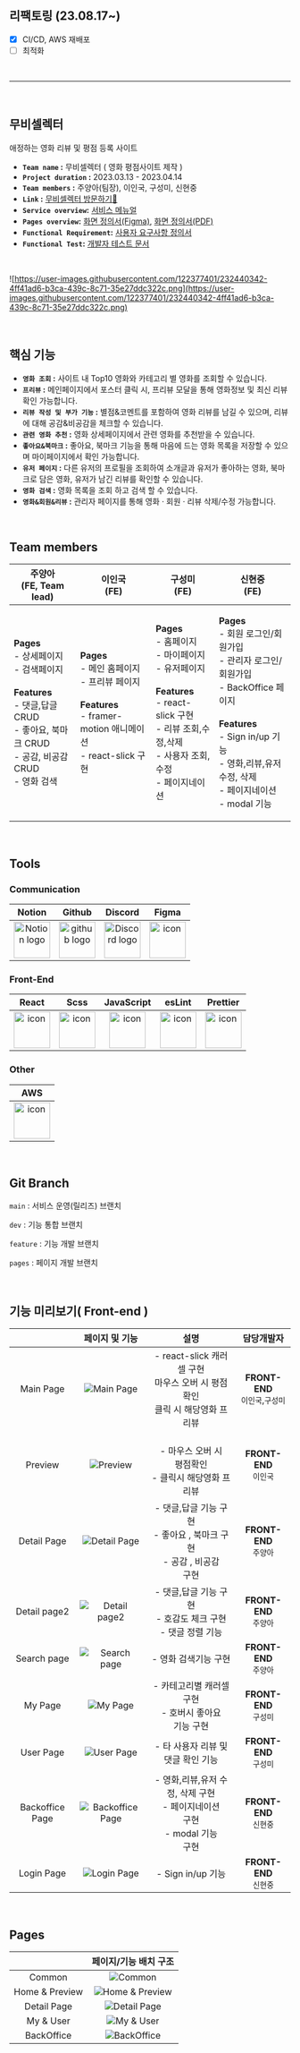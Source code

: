 ## 리팩토링 (23.08.17~)

- [x] CI/CD, AWS 재배포
- [ ] 최적화

<br>

---

<br>

## 무비셀렉터

애정하는 영화 리뷰 및 평점 등록 사이트<br />

- **`Team name` :** 무비셀렉터 ( 영화 평점사이트 제작 )
- **`Project duration` :** 2023.03.13 - 2023.04.14
- **`Team members` :** 주양아(팀장), 이인국, 구성미, 신현중
- **`Link` :** [무비셀렉터 방문하기👀](http://movie-selector.s3-website.ap-northeast-2.amazonaws.com/)
- **`Service overview`:** [서비스 메뉴얼](https://docs.google.com/presentation/d/1_39FyGsa1KkkKXAu64_Ennuz7S1vAVaz81CvAqWM3-o/edit?usp=sharing)
- **`Pages overview`:** [화면 정의서(Figma)](https://url.kr/ticnfe), [화면 정의서(PDF)](https://url.kr/mlzo8y)
- **`Functional Requirement`:** [사용자 요구사항 정의서](https://url.kr/2inmsa)
- **`Functional Test`:** [개발자 테스트 문서](https://url.kr/s5aoxf)

<br/>

![https://user-images.githubusercontent.com/122377401/232440342-4ff41ad6-b3ca-439c-8c71-35e27ddc322c.png](https://user-images.githubusercontent.com/122377401/232440342-4ff41ad6-b3ca-439c-8c71-35e27ddc322c.png)

<br/>

## 핵심 기능

- **`영화 조회` :** 사이트 내 Top10 영화와 카테고리 별 영화를 조회할 수 있습니다.
- **`프리뷰` :** 메인페이지에서 포스터 클릭 시, 프리뷰 모달을 통해 영화정보 및 최신 리뷰 확인 가능합니다.
- **`리뷰 작성 및 부가 기능` :** 별점&코멘트를 포함하여 영화 리뷰를 남길 수 있으며, 리뷰에 대해 공감&비공감을 체크할 수 있습니다.
- **`관련 영화 추천` :** 영화 상세페이지에서 관련 영화를 추천받을 수 있습니다.
- **`좋아요&북마크` :** 좋아요, 북마크 기능을 통해 마음에 드는 영화 목록을 저장할 수 있으며 마이페이지에서 확인 가능합니다.
- **`유저 페이지` :** 다른 유저의 프로필을 조회하여 소개글과 유저가 좋아하는 영화, 북마크로 담은 영화, 유저가 남긴 리뷰를 확인할 수 있습니다.
- **`영화 검색` :** 영화 목록을 조회 하고 검색 할 수 있습니다.
- **`영화&회원&리뷰` :** 관리자 페이지를 통해 영화 · 회원 · 리뷰 삭제/수정 가능합니다.

<br/>

## Team members

|                                                                            주양아<br>(FE, Team lead)                                                                             |                                                                      이인국<br>(FE)                                                                       |                                                                                          구성미<br>(FE)                                                                                           |                                                                                                         신현중<br>(FE)                                                                                                          |
| :------------------------------------------------------------------------------------------------------------------------------------------------------------------------------: | :-------------------------------------------------------------------------------------------------------------------------------------------------------: | :-----------------------------------------------------------------------------------------------------------------------------------------------------------------------------------------------: | :-----------------------------------------------------------------------------------------------------------------------------------------------------------------------------------------------------------------------------: |
| <p align="left">**Pages**<br/>- 상세페이지<br/>- 검색페이지 <br /><br/>**Features**<br/>- 댓글,답글 CRUD<br/>- 좋아요, 북마크 CRUD <br/> - 공감, 비공감 CRUD<br/>- 영화 검색</p> | <p align="left">**Pages**<br/>- 메인 홈페이지<br/>- 프리뷰 페이지<br/><br/>**Features**<br/>- framer-motion 애니메이션 <br/> - react-slick 구현<br/> </p> | <p align="left">**Pages**<br/>- 홈페이지<br/>- 마이페이지<br/>- 유저페이지<br/><br/>**Features**<br/>- react-slick 구현<br/>- 리뷰 조회,수정,삭제 <br/>- 사용자 조회,수정<br/>- 페이지네이션 </p> | <p align="left">**Pages**<br/>- 회원 로그인/회원가입<br/>- 관리자 로그인/회원가입<br/>- BackOffice 페이지<br /><br/>**Features**<br/>- Sign in/up 기능<br/>- 영화,리뷰,유저 수정, 삭제<br/>- 페이지네이션<br />- modal 기능</p> |

<br/>

## <span style=""> **Tools** </span>

### **Communication** </span>

|                                                                                   Notion                                                                                    |                                                   Github                                                    |                                                                                       Discord                                                                                        |                                                            Figma                                                             |
| :-------------------------------------------------------------------------------------------------------------------------------------------------------------------------: | :---------------------------------------------------------------------------------------------------------: | :----------------------------------------------------------------------------------------------------------------------------------------------------------------------------------: | :--------------------------------------------------------------------------------------------------------------------------: |
| <img alt="Notion logo" src="https://www.notion.so/cdn-cgi/image/format=auto,width=640,quality=100/front-static/shared/icons/notion-app-icon-3d.png" height="65" width="65"> | <img alt="github logo" src="https://techstack-generator.vercel.app/github-icon.svg" width="65" height="65"> | <img alt="Discord logo" src="https://assets-global.website-files.com/6257adef93867e50d84d30e2/62595384e89d1d54d704ece7_3437c10597c1526c3dbd98c737c2bcae.svg" height="65" width="65"> | <img src="https://i.pinimg.com/originals/a5/58/b4/a558b426cb8973523f37bbed94cf0f09.png" alt="icon" width="65" height="65" /> |

### Front-End

|                                                 React                                                 |                                                 Scss                                                 |                                             JavaScript                                             |                                                 esLint                                                 |                                                 Prettier                                                 |
| :---------------------------------------------------------------------------------------------------: | :--------------------------------------------------------------------------------------------------: | :------------------------------------------------------------------------------------------------: | :----------------------------------------------------------------------------------------------------: | :------------------------------------------------------------------------------------------------------: |
| <img src="https://techstack-generator.vercel.app/react-icon.svg" alt="icon" width="65" height="65" /> | <img src="https://techstack-generator.vercel.app/sass-icon.svg" alt="icon" width="65" height="65" /> | <img src="https://techstack-generator.vercel.app/js-icon.svg" alt="icon" width="65" height="65" /> | <img src="https://techstack-generator.vercel.app/eslint-icon.svg" alt="icon" width="65" height="65" /> | <img src="https://techstack-generator.vercel.app/prettier-icon.svg" alt="icon" width="65" height="65" /> |

### Other

|                                                 AWS                                                 |
| :-------------------------------------------------------------------------------------------------: |
| <img src="https://techstack-generator.vercel.app/aws-icon.svg" alt="icon" width="65" height="65" /> |

<br/>

## Git Branch

`main` : 서비스 운영(릴리즈) 브랜치

`dev` : 기능 통합 브랜치

`feature` : 기능 개발 브랜치

`pages` : 페이지 개발 브랜치

<br/>

## 기능 미리보기( Front-end )

|                 |                                                       페이지 및 기능                                                       |                                             설명                                             |                 담당개발자                  |
| :-------------: | :------------------------------------------------------------------------------------------------------------------------: | :------------------------------------------------------------------------------------------: | :-----------------------------------------: |
|    Main Page    |    ![Main Page](https://user-images.githubusercontent.com/122377401/232974475-da31f4ba-88d7-426d-8052-7e2790befba7.gif)    |     - react-slick 캐러셀 구현 <br/>마우스 오버 시 평점확인 <br/>클릭 시 해당영화 프리뷰      | **FRONT-END** </br> `이인국`,`구성미` </br> |
|     Preview     |     ![Preview](https://user-images.githubusercontent.com/122377401/232979198-0e4eddbb-8ad9-4a4e-ae9b-922a22f34656.gif)     |             </br> - 마우스 오버 시<br/> 평점확인 </br> - 클릭시 해당영화 프리뷰              |     **FRONT-END** </br> `이인국` </br>      |
|   Detail Page   |   ![Detail Page](https://user-images.githubusercontent.com/122377401/232982321-8ef0b3b5-24f0-4b96-9292-de65df648279.gif)   |      - 댓글,답글 기능 구현 </br> - 좋아요 , 북마크 구현 </br> - 공감 , 비공감<br/> 구현      |        **FRONT-END** </br> `주양아`         |
|  Detail page2   |  ![Detail page2](https://user-images.githubusercontent.com/122377401/233066445-fdb05d38-2f57-44e4-92f1-7bce6721a4d4.gif)   |             - 댓글,답글 기능 구현 <br/> - 호감도 체크 구현 <br/>- 댓글 정렬 기능             |     **FRONT-END** </br> `주양아` </br>      |
|   Search page   |   ![Search page](https://user-images.githubusercontent.com/122377401/233069880-857164ce-b7d9-4b36-b094-245687194534.gif)   |                                  - 영화 검색기능 구현 <br/>                                  |     **FRONT-END** </br> `주양아` </br>      |
|     My Page     |     ![My Page](https://user-images.githubusercontent.com/122377401/233066451-9f1ae44d-0de6-4d7f-90a4-77066ff62cc2.gif)     |                - 카테고리별 캐러셀 구현 <br /> - 호버시 좋아요<br/> 기능 구현                |     **FRONT-END** </br> `구성미` </br>      |
|    User Page    |    ![User Page](https://user-images.githubusercontent.com/122377401/233256906-c35ad4c0-39ab-4ad1-a58f-a127de6879a8.gif)    |                              - 타 사용자 리뷰 및 댓글 확인 기능                              |      **FRONT-END** </br>`구성미` </br>      |
| Backoffice Page | ![Backoffice Page](https://user-images.githubusercontent.com/122377401/233066431-3c9462c2-81b1-4955-9de7-ff3420856015.gif) | - 영화,리뷰,유저 수정, 삭제 구현 </br> - 페이지네이션<br/> 구현 </br> - modal 기능<br/> 구현 |        **FRONT-END** </br> `신현중`         |
|   Login Page    |   ![Login Page](https://user-images.githubusercontent.com/122377401/233066447-3f488a89-ebf8-4365-89ae-f4e715eaa5d5.gif)    |                                      - Sign in/up 기능                                       |        **FRONT-END** </br> `신현중`         |

<br/>

## Pages

|                |                                                   페이지/기능 배치 구조                                                   |
| :------------: | :-----------------------------------------------------------------------------------------------------------------------: |
|     Common     |     ![Common](https://user-images.githubusercontent.com/122377401/233072429-c8a09ffe-e11b-4c63-89ec-04ebaaa7d002.png)     |
| Home & Preview | ![Home & Preview](https://user-images.githubusercontent.com/122377401/233072426-3177b9fa-e992-4d40-91f3-cd372d3cdbae.png) |
|  Detail Page   |  ![Detail Page](https://user-images.githubusercontent.com/122377401/233072424-b855b592-797c-4fc9-828c-2d9dba372fb3.png)   |
|   My & User    |   ![My & User](https://user-images.githubusercontent.com/122377401/233072422-e4ffc00a-c2bb-4833-bdea-f9e70e922801.png)    |
|   BackOffice   |   ![BackOffice](https://user-images.githubusercontent.com/122377401/233072414-091c8f1a-a03b-447e-b267-d7197ab1aa42.png)   |
